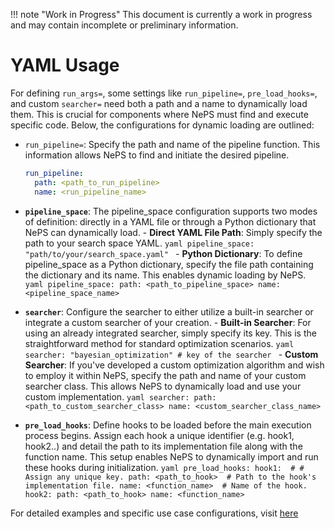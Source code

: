 !!! note "Work in Progress"
    This document is currently a work in progress and may contain incomplete or preliminary information.

# YAML Usage
For defining `run_args=`, some settings like `run_pipeline=`, `pre_load_hooks=`, and custom `searcher=` need both a path and a name to dynamically load them.
This is crucial for components where NePS must find and execute specific code.
Below, the configurations for dynamic loading are outlined:

- `run_pipeline=`:
    Specify the path and name of the pipeline function. This information allows NePS to find and initiate the desired
    pipeline.
    ```yaml
    run_pipeline:
      path: <path_to_run_pipeline>
      name: <run_pipeline_name>
    ```


- **`pipeline_space`**:
The pipeline_space configuration supports two modes of definition: directly in a YAML file or through a Python
dictionary that NePS can dynamically load.
      - **Direct YAML File Path**: Simply specify the path to your search space YAML.
        ```yaml
        pipeline_space: "path/to/your/search_space.yaml"
        ```
      - **Python Dictionary**: To define pipeline_space as a Python dictionary, specify the file path containing the
        dictionary and its name. This enables dynamic loading by NePS.
          ```yaml
          pipeline_space:
            path: <path_to_pipeline_space>
            name: <pipeline_space_name>
          ```


- **`searcher`**:
Configure the searcher to either utilize a built-in searcher or integrate a custom searcher of your creation.
      - **Built-in Searcher**: For using an already integrated searcher, simply specify its key. This is the
        straightforward method for standard optimization scenarios.
          ```yaml
          searcher: "bayesian_optimization" # key of the searcher
          ```
      - **Custom Searcher**: If you've developed a custom optimization algorithm and wish to employ it within NePS,
        specify the path and name of your custom searcher class. This allows NePS to dynamically load and use your
        custom implementation.
          ```yaml
          searcher:
            path: <path_to_custom_searcher_class>
            name: <custom_searcher_class_name>
          ```


- **`pre_load_hooks`**:
    Define hooks to be loaded before the main execution process begins. Assign each hook a unique identifier (e.g.
    hook1, hook2..) and detail the path to its implementation file along with the function name.
    This setup enables NePS to dynamically import and run these hooks during initialization.
        ```yaml
        pre_load_hooks:
          hook1:  # # Assign any unique key.
            path: <path_to_hook>  # Path to the hook's implementation file.
            name: <function_name>  # Name of the hook.
          hook2:
            path: <path_to_hook>
            name: <function_name>
        ```


For detailed examples and specific use case configurations, visit [here](../examples/yaml_usage/index.md)

